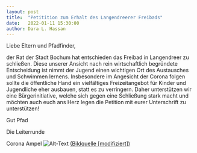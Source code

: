 ```yaml
---
layout: post
title:  "Petitition zum Erhalt des Langendreerer Freibads"
date:   2022-01-11 15:30:00
author: Dara L. Hassan
---
```


Liebe Eltern und Pfadfinder, 

der Rat der Stadt Bochum hat entschieden das Freibad in Langendreer zu schließen. Diese unserer Ansicht nach rein wirtschaftlich begründete Entscheidung ist nimmt 
der Jugend einen wichtigen Ort des Austausches und Schwimmen lernens. Insbesondere im Angesicht der Corona folgen sollte die öffentliche Hand ein vielfältiges Freizeitangebot 
für Kinder und Jugendliche eher ausbauen, statt es zu verringern. Daher unterstützen wir eine Bürgerinitiative, welche sich gegen eine Schließung stark macht und möchten auch 
euch ans Herz legen die Petition mit eurer Unterschrift zu unterstützen!

Gut Pfad

Die Leiterrunde

<div style="width: 670px;"><script type="text/javascript" src="https://www.openpetition.de/widget/petition/das-freibad-langendreer-darf-nicht-baden-gehen"></script></div>

Corona Ampel
![Alt-Text](/assets/img/Corona_Gelb.jpg)
<a href="https://www.google.de/search?q=ampel+grafik&source=lnms&tbm=isch&sa=X&ved=2ahUKEwiVkNf1pdHyAhVC2KQKHQD4BIoQ_AUoAXoECAEQAw&biw=1366&bih=921">(Bildquelle [modifiziert])</a>
